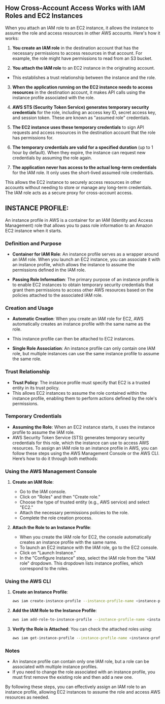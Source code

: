 ## How Cross-Account Access Works with IAM Roles and EC2 Instances

When you attach an IAM role to an EC2 instance, it allows the instance to assume the role and access resources in other AWS accounts. Here's how it works:

1. **You create an IAM role** in the destination account that has the necessary permissions to access resources in that account. For example, the role might have permissions to read from an S3 bucket.

2. **You attach the IAM role** to an EC2 instance in the originating account. 
- This establishes a trust relationship between the instance and the role.

3. **When the application running on the EC2 instance needs to access resources** in the destination account, it makes API calls using the instance profile associated with the role.

4. **AWS STS (Security Token Service) generates temporary security credentials** for the role, including an access key ID, secret access key, and session token. These are known as "assumed role" credentials.

5. **The EC2 instance uses these temporary credentials** to sign API requests and access resources in the destination account that the role has permissions for.

6. **The temporary credentials are valid for a specified duration** (up to 1 hour by default). When they expire, the instance can request new credentials by assuming the role again.

7. **The application never has access to the actual long-term credentials** for the IAM role. It only uses the short-lived assumed role credentials.

This allows the EC2 instance to securely access resources in other accounts without needing to store or manage any long-term credentials. The IAM role acts as a secure proxy for cross-account access.
## INSTANCE PROFILE:
An instance profile in AWS is a container for an IAM (Identity and Access Management) role that allows you to pass role information to an Amazon EC2 instance when it starts. 

### Definition and Purpose

- **Container for IAM Role**: An instance profile serves as a wrapper around an IAM role. When you launch an EC2 instance, you can associate it with an instance profile, which allows the instance to assume the permissions defined in the IAM role.

- **Passing Role Information**: The primary purpose of an instance profile is to enable EC2 instances to obtain temporary security credentials that grant them permissions to access other AWS resources based on the policies attached to the associated IAM role.

### Creation and Usage

- **Automatic Creation**: When you create an IAM role for EC2, AWS automatically creates an instance profile with the same name as the role. 
- This instance profile can then be attached to EC2 instances.

- **Single Role Association**: An instance profile can only contain one IAM role, but multiple instances can use the same instance profile to assume the same role.

### Trust Relationship

- **Trust Policy**: The instance profile must specify that EC2 is a trusted entity in its trust policy. 
- This allows EC2 instances to assume the role contained within the instance profile, enabling them to perform actions defined by the role's permissions.

### Temporary Credentials

- **Assuming the Role**: When an EC2 instance starts, it uses the instance profile to assume the IAM role. 
- AWS Security Token Service (STS) generates temporary security credentials for this role, which the instance can use to access AWS resources.
To assign an IAM role to an instance profile in AWS, you can follow these steps using the AWS Management Console or the AWS CLI. Here’s how to do it through both methods:

### Using the AWS Management Console

1. **Create an IAM Role**:
   - Go to the IAM console.
   - Click on "Roles" and then "Create role."
   - Choose the type of trusted entity (e.g., AWS service) and select "EC2."
   - Attach the necessary permissions policies to the role.
   - Complete the role creation process.

2. **Attach the Role to an Instance Profile**:
   - When you create the IAM role for EC2, the console automatically creates an instance profile with the same name.
   - To launch an EC2 instance with the IAM role, go to the EC2 console.
   - Click on "Launch Instance."
   - In the "Configure Instance" step, select the IAM role from the "IAM role" dropdown. This dropdown lists instance profiles, which correspond to the roles.

### Using the AWS CLI

1. **Create an Instance Profile**:
   ```bash
   aws iam create-instance-profile --instance-profile-name <instance-profile-name>
   ```

2. **Add the IAM Role to the Instance Profile**:
   ```bash
   aws iam add-role-to-instance-profile --instance-profile-name <instance-profile-name> --role-name <role-name>
   ```

3. **Verify the Role is Attached**:
   You can check the attached roles using:
   ```bash
   aws iam get-instance-profile --instance-profile-name <instance-profile-name>
   ```

### Notes

- An instance profile can contain only one IAM role, but a role can be associated with multiple instance profiles.
- If you need to change the role associated with an instance profile, you must first remove the existing role and then add a new one.

By following these steps, you can effectively assign an IAM role to an instance profile, allowing EC2 instances to assume the role and access AWS resources as needed.
